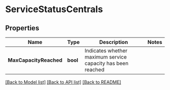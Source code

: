 # ServiceStatusCentrals

## Properties

Name | Type | Description | Notes
------------ | ------------- | ------------- | -------------
**MaxCapacityReached** | **bool** | Indicates whether maximum service capacity has been reached | 

[[Back to Model list]](../README.md#documentation-for-models) [[Back to API list]](../README.md#documentation-for-api-endpoints) [[Back to README]](../README.md)


